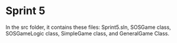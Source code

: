 # Sprint 5
In the src folder, it contains these files: Sprint5.sln, SOSGame class, SOSGameLogic class, SimpleGame class, and GeneralGame Class.
